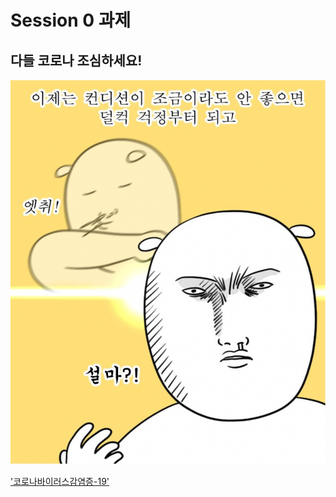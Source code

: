 # Session 0 과제

## 다들 코로나 조심하세요!

!['rational_doubt'](./src/img/rational_doubt.PNG)

['코로나바이러스감염증-19'](http://ncov.mohw.go.kr/)
